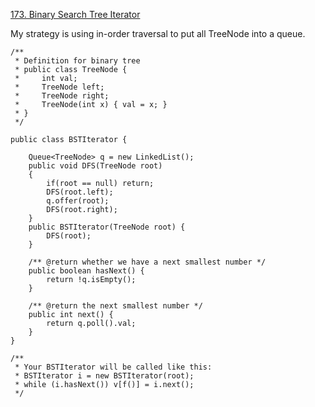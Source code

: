 [173. Binary Search Tree Iterator](https://leetcode.com/problems/binary-search-tree-iterator/description/)

My strategy is using in-order traversal to put all TreeNode into a queue.

```
/**
 * Definition for binary tree
 * public class TreeNode {
 *     int val;
 *     TreeNode left;
 *     TreeNode right;
 *     TreeNode(int x) { val = x; }
 * }
 */

public class BSTIterator {

    Queue<TreeNode> q = new LinkedList();
    public void DFS(TreeNode root)
    {
        if(root == null) return;
        DFS(root.left);
        q.offer(root);
        DFS(root.right);
    }
    public BSTIterator(TreeNode root) {
        DFS(root);
    }

    /** @return whether we have a next smallest number */
    public boolean hasNext() {
        return !q.isEmpty();
    }

    /** @return the next smallest number */
    public int next() {
        return q.poll().val;
    }
}

/**
 * Your BSTIterator will be called like this:
 * BSTIterator i = new BSTIterator(root);
 * while (i.hasNext()) v[f()] = i.next();
 */
```
